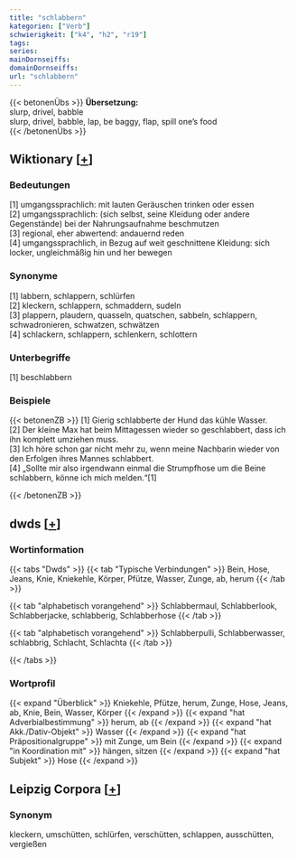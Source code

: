 ```yaml
---
title: "schlabbern"
kategorien: ["Verb"]
schwierigkeit: ["k4", "h2", "r19"]
tags:
series:
mainDornseiffs:
domainDornseiffs:
url: "schlabbern"
---
```


{{< betonenÜbs >}}
**Übersetzung:**  
slurp, drivel, babble  
slurp, drivel, babble, lap, be baggy, flap, spill one’s food  
{{< /betonenÜbs >}}

## Wiktionary [[+](https://de.wiktionary.org/wiki/schlabbern)]

### Bedeutungen
[1] umgangssprachlich: mit lauten Geräuschen trinken oder essen  
[2] umgangssprachlich: (sich selbst, seine Kleidung oder andere Gegenstände) bei der Nahrungsaufnahme beschmutzen  
[3] regional, eher abwertend: andauernd reden  
[4] umgangssprachlich, in Bezug auf weit geschnittene Kleidung: sich locker, ungleichmäßig hin und her bewegen  

### Synonyme
[1] labbern, schlappern, schlürfen  
[2] kleckern, schlappern, schmaddern, sudeln  
[3] plappern, plaudern, quasseln, quatschen, sabbeln, schlappern, schwadronieren, schwatzen, schwätzen  
[4] schlackern, schlappern, schlenkern, schlottern  

### Unterbegriffe
[1] beschlabbern  

### Beispiele
{{< betonenZB >}}
[1] Gierig schlabberte der Hund das kühle Wasser.  
[2] Der kleine Max hat beim Mittagessen wieder so geschlabbert, dass ich ihn komplett umziehen muss.  
[3] Ich höre schon gar nicht mehr zu, wenn meine Nachbarin wieder von den Erfolgen ihres Mannes schlabbert.  
[4] „Sollte mir also irgendwann einmal die Strumpfhose um die Beine schlabbern, könne ich mich melden.“[1]  

{{< /betonenZB >}}


## dwds [[+](https://www.dwds.de/wb/schlabbern)]

### Wortinformation
{{< tabs "Dwds" >}}
{{< tab "Typische Verbindungen" >}}
Bein, Hose, Jeans, Knie, Kniekehle, Körper, Pfütze, Wasser, Zunge, ab, herum
{{< /tab >}}

{{< tab "alphabetisch vorangehend" >}}
Schlabbermaul, Schlabberlook, Schlabberjacke, schlabberig, Schlabberhose
{{< /tab >}}

{{< tab "alphabetisch vorangehend" >}}
Schlabberpulli, Schlabberwasser, schlabbrig, Schlacht, Schlachta
{{< /tab >}}

{{< /tabs >}}

### Wortprofil
{{< expand "Überblick" >}} Kniekehle, Pfütze, herum, Zunge, Hose, Jeans, ab, Knie, Bein, Wasser, Körper {{< /expand >}}
{{< expand "hat Adverbialbestimmung" >}} herum, ab {{< /expand >}}
{{< expand "hat Akk./Dativ-Objekt" >}} Wasser {{< /expand >}}
{{< expand "hat Präpositionalgruppe" >}} mit Zunge, um Bein {{< /expand >}}
{{< expand "in Koordination mit" >}} hängen, sitzen {{< /expand >}}
{{< expand "hat Subjekt" >}} Hose {{< /expand >}}

## Leipzig Corpora [[+](https://corpora.uni-leipzig.de/en/res?word=schlabbern&corpusId=deu_newscrawl-public_2018)]


### Synonym
kleckern, umschütten, schlürfen, verschütten, schlappen, ausschütten, vergießen


